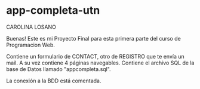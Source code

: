 # app-completa-utn

CAROLINA LOSANO

Buenas! Este es mi Proyecto Final para esta primera parte del curso de Programacion Web.


Contiene un formulario de CONTACT, otro de REGISTRO que te envía un mail. A su vez contiene 4 páginas navegables. Contiene el archivo SQL de la base de Datos llamado "appcompleta.sql".

La conexión a la BDD está comentada.
